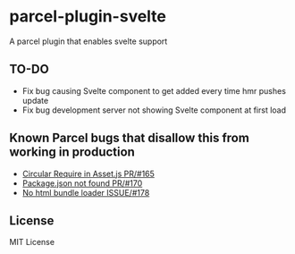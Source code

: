 # parcel-plugin-svelte
A parcel plugin that enables svelte support

## TO-DO
* Fix bug causing Svelte component to get added every time hmr pushes update
* Fix bug development server not showing Svelte component at first load


## Known Parcel bugs that disallow this from working in production
* [Circular Require in Asset.js PR/#165](https://github.com/parcel-bundler/parcel/pull/165)
* [Package.json not found PR/#170](https://github.com/parcel-bundler/parcel/pull/170)
* [No html bundle loader ISSUE/#178](https://github.com/parcel-bundler/parcel/issues/178)

## License
MIT License